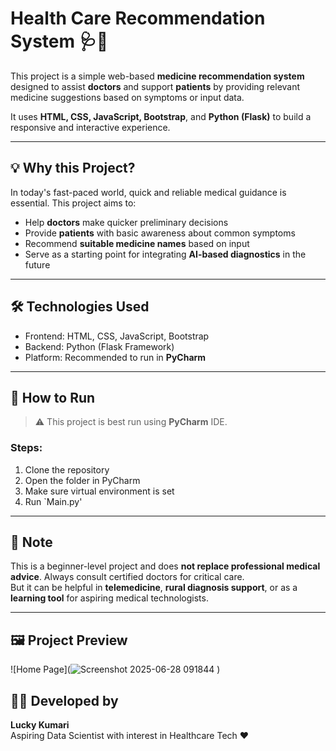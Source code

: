 # Health Care Recommendation System 🩺💊

This project is a simple web-based **medicine recommendation system** designed to assist **doctors** and support **patients** by providing relevant medicine suggestions based on symptoms or input data.

It uses **HTML, CSS, JavaScript, Bootstrap**, and **Python (Flask)** to build a responsive and interactive experience.

---

## 💡 Why this Project?

In today's fast-paced world, quick and reliable medical guidance is essential. This project aims to:

- Help **doctors** make quicker preliminary decisions
- Provide **patients** with basic awareness about common symptoms
- Recommend **suitable medicine names** based on input
- Serve as a starting point for integrating **AI-based diagnostics** in the future

---

## 🛠️ Technologies Used

- Frontend: HTML, CSS, JavaScript, Bootstrap  
- Backend: Python (Flask Framework)  
- Platform: Recommended to run in **PyCharm**

---

## 🚀 How to Run

> ⚠️ This project is best run using **PyCharm** IDE.

### Steps:
1. Clone the repository
2. Open the folder in PyCharm
3. Make sure virtual environment is set
4. Run `Main.py'

---

## 📌 Note

This is a beginner-level project and does **not replace professional medical advice**. Always consult certified doctors for critical care.  
But it can be helpful in **telemedicine**, **rural diagnosis support**, or as a **learning tool** for aspiring medical technologists.

---

## 🖼️ Project Preview

![Home Page](![Screenshot 2025-06-28 091844](https://github.com/user-attachments/assets/69b14471-1456-4e0a-b1d1-5a0ff772b47e)
)

## 👩‍💻 Developed by

**Lucky Kumari**  
Aspiring Data Scientist with interest in Healthcare Tech ❤️  


